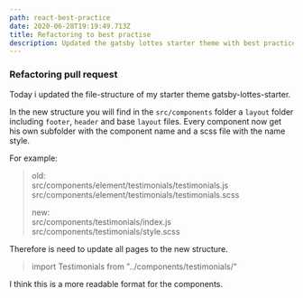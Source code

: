 ```yaml
---
path: react-best-practice
date: 2020-06-28T19:19:49.713Z
title: Refactoring to best practise
description: Updated the gatsby lottes starter theme with best practice file structure
---
```

### Refactoring pull request

Today i updated the file-structure of my starter theme gatsby-lottes-starter.

In the new structure you will find in the `src/components` folder a `layout` folder including `footer`, `header` and base `layout` files. Every component now get his own subfolder with the component name and a scss file with the name style.

For example:

> old:\
> src/components/element/testimonials/testimonials.js\
> src/components/element/testimonials/testimonials.scss
>
> new:\
> src/components/testimonials/index.js\
> src/components/testimonials/style.scss

Therefore is need to update all pages to the new structure.

> import Testimonials from "../components/testimonials/"

I think this is a more readable format for the components.